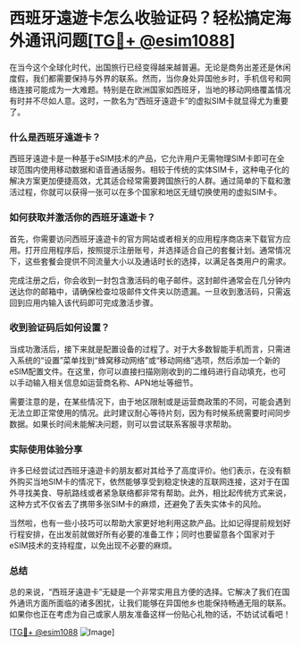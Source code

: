 # 西班牙遠遊卡怎么收验证码？轻松搞定海外通讯问题[[TG💪+ @esim1088](https://t.me/s/esim1088)]

在当今这个全球化时代，出国旅行已经变得越来越普遍。无论是商务出差还是休闲度假，我们都需要保持与外界的联系。然而，当你身处异国他乡时，手机信号和网络连接可能成为一大难题。特别是在欧洲国家如西班牙，当地的移动网络覆盖情况有时并不尽如人意。这时，一款名为“西班牙遠遊卡”的虚拟SIM卡就显得尤为重要了。

### 什么是西班牙遠遊卡？

西班牙遠遊卡是一种基于eSIM技术的产品，它允许用户无需物理SIM卡即可在全球范围内使用移动数据和语音通话服务。相较于传统的实体SIM卡，这种电子化的解决方案更加便捷高效，尤其适合经常需要跨国旅行的人群。通过简单的下载和激活过程，你就可以获得一张可以在多个国家和地区无缝切换使用的虚拟SIM卡。

### 如何获取并激活你的西班牙遠遊卡？

首先，你需要访问西班牙遠遊卡的官方网站或者相关的应用程序商店来下载官方应用。打开应用程序后，按照提示注册账号，并选择适合自己的套餐计划。通常情况下，这些套餐会提供不同流量大小以及通话时长的选择，以满足各类用户的需求。

完成注册之后，你会收到一封包含激活码的电子邮件。这封邮件通常会在几分钟内送达你的邮箱中，请确保检查垃圾邮件文件夹以防遗漏。一旦收到激活码，只需返回到应用内输入该代码即可完成激活步骤。

### 收到验证码后如何设置？

当成功激活后，接下来就是配置设备的过程了。对于大多数智能手机而言，只需进入系统的“设置”菜单找到“蜂窝移动网络”或“移动网络”选项，然后添加一个新的eSIM配置文件。在这里，你可以直接扫描刚刚收到的二维码进行自动填充，也可以手动输入相关信息如运营商名称、APN地址等细节。

需要注意的是，在某些情况下，由于地区限制或是运营商政策的不同，可能会遇到无法立即正常使用的情况。此时建议耐心等待片刻，因为有时候系统需要时间同步数据。如果长时间未能解决问题，则可以尝试联系客服寻求帮助。

### 实际使用体验分享

许多已经尝试过西班牙遠遊卡的朋友都对其给予了高度评价。他们表示，在没有额外购买当地SIM卡的情况下，依然能够享受到稳定快速的互联网连接，这对于在国外寻找美食、导航路线或者紧急联络都非常有帮助。此外，相比起传统方式来说，这种方式不仅省去了携带多张SIM卡的麻烦，还避免了丢失实体卡的风险。

当然啦，也有一些小技巧可以帮助大家更好地利用这款产品。比如记得提前规划好行程安排，在出发前就做好所有必要的准备工作；同时也要留意各个国家对于eSIM技术的支持程度，以免出现不必要的麻烦。

### 总结

总的来说，“西班牙遠遊卡”无疑是一个非常实用且方便的选择。它解决了我们在国外通讯方面所面临的诸多困扰，让我们能够在异国他乡也能保持畅通无阻的联系。如果你也正在考虑为自己或家人朋友准备这样一份贴心礼物的话，不妨试试看吧！

[[TG💪+ @esim1088](https://t.me/s/esim1088) ![Image](https://i.postimg.cc/4NQfJmqS/Snipaste-2025-05-13-00-14-12.png)]